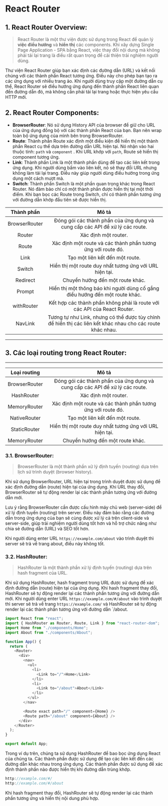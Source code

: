 # React Router

## 1. React Router Overview:

> React Router là một thư viện được sử dụng trong React để quản lý **việc điều hướng** và **hiển thị** các components. Khi xây dựng Single Page Application - SPA bằng React, việc thay đổi nội dung mà không phải tải lại trang là điều rất quan trọng để cải thiện trải nghiệm người dùng.

Thư viện React Router giúp bạn xác định các đường dẫn (URL) và kết nối chúng với các thành phần React tương ứng. Điều này cho phép bạn tạo ra các ứng dụng với nhiều trang ảo. Khi người dùng truy cập một đường dẫn cụ thể, React Router sẽ điều hướng ứng dụng đến thành phần React liên quan đến đường dẫn đó, mà không cần phải tải lại trang hoặc thực hiện yêu cầu HTTP mới.

## 2. React Router Components:

- **BrowserRouter**: Nó sử dụng History API của browser để giữ cho URL của ứng dụng đồng bộ với các thành phần React của bạn. Bạn nên wrap toàn bộ ứng dụng của mình bên trong BrowserRouter.
- **Route**: Thành phần Route xác định một điều kiện để hiển thị một thành phần React cụ thể dựa trên đường dẫn URL hiện tại. Nó nhận vào hai thuộc tính: `path` và `component` . Khi URL khớp với `path`, Route sẽ hiển thị component tương ứng.
- **Link**: Thành phần Link là một thành phần dùng để tạo các liên kết trong ứng dụng. Khi người dùng bấm vào liên kết, nó sẽ thay đổi URL nhưng không làm tải lại trang. Điều này giúp người dùng điều hướng trong ứng dụng một cách mượt mà.
- **Switch**: Thành phần Switch là một phần quan trọng khác trong React Router. Nó đảm bảo chỉ có một thành phần được hiển thị tại một thời điểm. Khi bạn bọc các Route trong Switch, chỉ có thành phần tương ứng với đường dẫn khớp đầu tiên sẽ được hiển thị.

|  Thành phần   |                                                   Mô tả                                                    |
| :-----------: | :--------------------------------------------------------------------------------------------------------: |
| BrowserRouter |                Đóng gói các thành phần của ứng dụng và cung cấp các API để xử lý các route.                |
|    Router     |                                            Xác định một router.                                            |
|     Route     |                        Xác định một route và các thành phần tương ứng với route đó.                        |
|     Link      |                                      Tạo một liên kết đến một route.                                       |
|    Switch     |                          Hiển thị một route duy nhất tương ứng với URL hiện tại.                           |
|   Redirect    |                                      Chuyển hướng đến một route khác.                                      |
|    Prompt     |                Hiển thị một thông báo khi người dùng cố gắng điều hướng đến một route khác.                |
|  withRouter   |                  Kết hợp các thành phần không phải là route với các API của React Router.                  |
|    NavLink    | Tương tự như Link, nhưng có thể được tùy chỉnh để hiển thị các liên kết khác nhau cho các route khác nhau. |

---

## 3. Các loại routing trong React Router:

---

| Loại routing  |                                    Mô tả                                     |
| :-----------: | :--------------------------------------------------------------------------: |
| BrowserRouter | Đóng gói các thành phần của ứng dụng và cung cấp các API để xử lý các route. |
|  HashRouter   |                             Xác định một router.                             |
| MemoryRouter  |         Xác định một route và các thành phần tương ứng với route đó.         |
| NativeRouter  |                       Tạo một liên kết đến một route.                        |
| StaticRouter  |           Hiển thị một route duy nhất tương ứng với URL hiện tại.            |
| MemoryRouter  |                       Chuyển hướng đến một route khác.                       |

### 3.1. BrowserRouter:

> BrowserRouter là một thành phần xử lý định tuyến (routing) dựa trên lịch sử trình duyệt (browser history).

Khi sử dụng BrowserRouter, URL hiện tại trong trình duyệt được sử dụng để xác định đường dẫn (route) hiện tại của ứng dụng. Khi URL thay đổi, BrowserRouter sẽ tự động render lại các thành phần tương ứng với đường dẫn mới.

Lưu ý rằng BrowserRouter cần được cấu hình máy chủ web (server-side) để xử lý định tuyến (routing) trên server. Điều này đảm bảo rằng các đường dẫn trong ứng dụng của bạn sẽ cùng được xử lý cả trên client-side và server-side, giúp trải nghiệm người dùng tốt hơn và hỗ trợ chức năng như chia sẻ đường dẫn (URL) và SEO tốt hơn.

Khi người dùng enter URL `https://example.com/about` vào trình duyệt thì server sẽ trả về trang about, điều này không tốt.

### 3.2. HashRouter:

> HashRouter là một thành phần xử lý định tuyến (routing) dựa trên hash fragment của URL.

Khi sử dụng HashRouter, hash fragment trong URL được sử dụng để xác định đường dẫn (route) hiện tại của ứng dụng. Khi hash fragment thay đổi, HashRouter sẽ tự động render lại các thành phần tương ứng với đường dẫn mới. Khi người dùng enter URL `https://example.com/#/about` vào trình duyệt thì server sẽ trả về trang `https://example.com/` và HashRouter sẽ tự động render lại các thành phần tương ứng với đường dẫn `/about.

```ts
import React from "react";
import { HashRouter as Router, Route, Link } from "react-router-dom";
import Home from "./components/Home";
import About from "./components/About";

function App() {
  return (
    <Router>
      <div>
        <nav>
          <ul>
            <li>
              <Link to="/">Home</Link>
            </li>
            <li>
              <Link to="/about">About</Link>
            </li>
          </ul>
        </nav>

        <Route exact path="/" component={Home} />
        <Route path="/about" component={About} />
      </div>
    </Router>
  );
}

export default App;
```

Trong ví dụ trên, chúng ta sử dụng HashRouter để bao bọc ứng dụng React của chúng ta. Các thành phần <Link> được sử dụng để tạo các liên kết đến các đường dẫn khác nhau trong ứng dụng. Các thành phần <Route> được sử dụng để xác định thành phần nào được hiển thị khi đường dẫn trùng khớp.

```ts
http://example.com/#/
http://example.com/#/about
```

Khi hash fragment thay đổi, HashRouter sẽ tự động render lại các thành phần tương ứng và hiển thị nội dung phù hợp.
